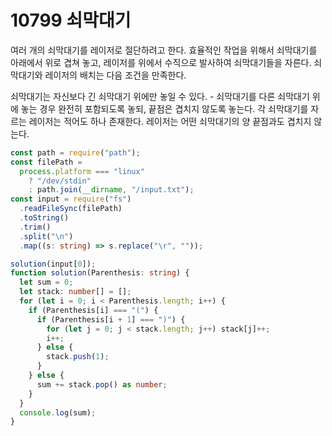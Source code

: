 # 10799 쇠막대기

여러 개의 쇠막대기를 레이저로 절단하려고 한다. 효율적인 작업을 위해서 쇠막대기를 아래에서 위로 겹쳐 놓고, 레이저를 위에서 수직으로 발사하여 쇠막대기들을 자른다. 쇠막대기와 레이저의 배치는 다음 조건을 만족한다.

쇠막대기는 자신보다 긴 쇠막대기 위에만 놓일 수 있다. - 쇠막대기를 다른 쇠막대기 위에 놓는 경우 완전히 포함되도록 놓되, 끝점은 겹치지 않도록 놓는다.
각 쇠막대기를 자르는 레이저는 적어도 하나 존재한다.
레이저는 어떤 쇠막대기의 양 끝점과도 겹치지 않는다.

```typescript
const path = require("path");
const filePath =
  process.platform === "linux"
    ? "/dev/stdin"
    : path.join(__dirname, "/input.txt");
const input = require("fs")
  .readFileSync(filePath)
  .toString()
  .trim()
  .split("\n")
  .map((s: string) => s.replace("\r", ""));

solution(input[0]);
function solution(Parenthesis: string) {
  let sum = 0;
  let stack: number[] = [];
  for (let i = 0; i < Parenthesis.length; i++) {
    if (Parenthesis[i] === "(") {
      if (Parenthesis[i + 1] === ")") {
        for (let j = 0; j < stack.length; j++) stack[j]++;
        i++;
      } else {
        stack.push(1);
      }
    } else {
      sum += stack.pop() as number;
    }
  }
  console.log(sum);
}
```
